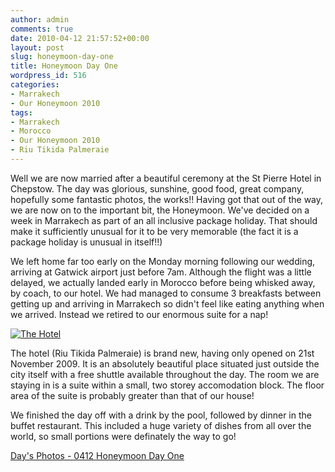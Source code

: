 ```yaml
---
author: admin
comments: true
date: 2010-04-12 21:57:52+00:00
layout: post
slug: honeymoon-day-one
title: Honeymoon Day One
wordpress_id: 516
categories:
- Marrakech
- Our Honeymoon 2010
tags:
- Marrakech
- Morocco
- Our Honeymoon 2010
- Riu Tikida Palmeraie
---
```


Well we are now married after a beautiful ceremony at the St Pierre Hotel in Chepstow. The day was glorious, sunshine, good food, great company, hopefully some fantastic photos, the works!! Having got that out of the way, we are now on to the important bit, the Honeymoon. We've decided on a week in Marrakech as part of an all inclusive package holiday. That should make it sufficiently unusual for it to be very memorable (the fact it is a package holiday is unusual in itself!!)

We left home far too early on the Monday morning following our wedding, arriving at Gatwick airport just before 7am. Although the flight was a little delayed, we actually landed early in Morocco before being whisked away, by coach, to our hotel. We had managed to consume 3 breakfasts between getting up and arriving in Marrakech so didn't feel like eating anything when we arrived. Instead we retired to our enormous suite for a nap!

[![The Hotel](http://travel.perry-online.me.uk/files/2012/08/sfpgMjAxMC8wNDEyLTA0MTkgT3VyIEhvbmV5bW9vbi8wNDEyIEhvbmV5bW9vbiBEYXkgT25lLypJTUdfNjg0Ni5qcGcqKmltYWdlKioxNjY5OGYyN2M2MTlmN2I0ZGI0Njk0ZjIxMDE3MDkwYw-300x200.jpg)](http://travel.perry-online.me.uk/files/2012/08/sfpgMjAxMC8wNDEyLTA0MTkgT3VyIEhvbmV5bW9vbi8wNDEyIEhvbmV5bW9vbiBEYXkgT25lLypJTUdfNjg0Ni5qcGcqKmltYWdlKioxNjY5OGYyN2M2MTlmN2I0ZGI0Njk0ZjIxMDE3MDkwYw.jpg)

The hotel (Riu Tikida Palmeraie) is brand new, having only opened on 21st November 2009. It is an absolutely beautiful place situated just outside the city itself with a free shuttle available throughout the day. The room we are staying in is a suite within a small, two storey accomodation block. The floor area of the suite is probably greater than that of our house!

We finished the day off with a drink by the pool, followed by dinner in the buffet restaurant. This included a huge variety of dishes from all over the world, so small portions were definately the way to go!


[Day's Photos - 0412 Honeymoon Day One](http://photos.perry-online.me.uk/travel/2010/0412-0419-our-honeymoon/0412-honeymoon-day-one/)
